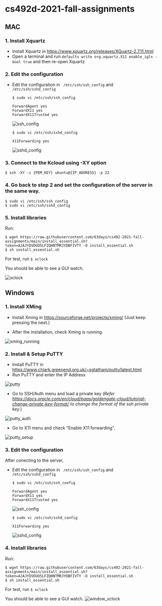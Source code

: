 # cs492d-2021-fall-assignments

## MAC
### 1. Install Xquartz 

* Install Xquartz in https://www.xquartz.org/releases/XQuartz-2.7.11.html
*  Open a terminal and run `defaults write org.xquartz.X11 enable_iglx -bool true` and then re-open Xquartz

### 2. Edit the configuration 

* Edit the configuration in ` /etc/ssh/ssh_config` and `/etc/ssh/sshd_config` 

   `$ sudo vi /etc/ssh/ssh_config`
   ```shell
   ForwardAgent yes
   ForwardX11 yes
   ForwardX11Trusted yes
   ```

   ![ssh_config](./docs/ssh_config.png)

   `$ sudo vi /etc/ssh/sshd_config`
   ```shell
   X11Forwarding yes
   ```

   ![sshd_config](./docs/sshd_config.png)

### 3. Connect to the Kcloud using -XY option
`$ ssh -XY -i {PEM_KEY} ubuntu@{IP_ADDRESS} -p 22`
### 4. Go back to step 2 and set the configuration of the server in the same way.
```shell
$ sudo vi /etc/ssh/ssh_config 
$ sudo vi /etc/ssh/sshd_config
```
### 5. Install libraries
Run:

```shell
$ wget https://raw.githubusercontent.com/63days/cs492-2021-fall-assignments/main/install_essential.sh?token=AJAJYDVDUO5LFZQHNTMRJYDBFIVTY -O install_essential.sh
$ sh install_essential.sh
```
For test, run ` $ xclock `

You should be able to see a GUI watch.

![xclock](./docs/xclock.png)

## Windows
### 1. Install XMing
* Install Xming in https://sourceforge.net/projects/xming/ (Just keep pressing the next.)

* After the installation, check Xming is running.

![xming_running](./docs/xming_running.png)
### 2. Install & Setup PuTTY

* Install PuTTY in https://www.chiark.greenend.org.uk/~sgtatham/putty/latest.html 
* Run PuTTY and enter the IP Address

![putty](./docs/putty.png)

* Go to SSH/Auth menu and load a private key (*Refer https://docs.oracle.com/en/cloud/paas/goldengate-cloud/tutorial-change-private-key-format/ to change the format of the ssh private key.*)

![putty_auth](./docs/putty_auth.png)

* Go to X11 menu and check "Enable X11 forwarding".

![putty_setup](./docs/putty_setup.png)

### 3. Edit the configuration
After conecting to the server,
* Edit the configuration in ` /etc/ssh/ssh_config` and `/etc/ssh/sshd_config` 

   `$ sudo vi /etc/ssh/ssh_config`
   ```shell
   ForwardAgent yes
   ForwardX11 yes
   ForwardX11Trusted yes
   ```

   ![ssh_config](./docs/ssh_config.png)

   `$ sudo vi /etc/ssh/sshd_config`
   ```shell
   X11Forwarding yes
   ```

   ![sshd_config](./docs/sshd_config.png)

### 4. Install libraries
Run:

```shell
$ wget https://raw.githubusercontent.com/63days/cs492-2021-fall-assignments/main/install_essential.sh?token=AJAJYDVDUO5LFZQHNTMRJYDBFIVTY -O install_essential.sh
$ sh install_essential.sh
```
For test, run ` $ xclock `

You should be able to see a GUI watch.
![window_xclock](./docs/window_xclock.png)





